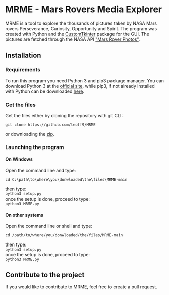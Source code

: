 # MRME - Mars Rovers Media Explorer

MRME is a tool to explore the thousands of pictures taken by NASA Mars rovers Perseverance, Curiosity, Opportunity and Spirit.
The program was created with Python and the [CustomTkinter][1] package for the GUI. The pictures are fetched through the NASA API ["Mars Rover Photos"][2].

## Installation

### Requirements

To run this program you need Python 3 and pip3 package manager.
You can download Python 3 at the [official site][3], while pip3, if not already installed with Python can be downloaded [here][4].

### Get the files

Get the files either by cloning the repository with git CLI:    

 `git clone https://github.com/teoff9/MRME`

or downloading the [zip][5].

### Launching the program

#### On Windows

Open the command line and type:   
  
`cd C:\path\to\where\you\donwloaded\the\files\MRME-main`  
  
then type:   
`python3 setup.py`  
 once the setup is done, proceed to type:   
`python3 MRME.py`
 
#### On other systems
  
Open the command line or shell and type:   
  
`cd /path/to/where/you/donwloaded/the/files/MRME-main`  
  
then type:   
`python3 setup.py`  
 once the setup is done, proceed to type:   
`python3 MRME.py`
  
## Contribute to the project

If you would like to contribute to MRME, feel free to create a pull request.

[1]: https://github.com/TomSchimansky/CustomTkinter      "TomSchimansky/CustomTkinter"
[2]: https://api.nasa.gov/                               "NASA Open APIs"
[3]: https://www.python.org/downloads/                   "python.org"
[4]: https://pip.pypa.io/en/stable/installation/         "pip documentation"
[5]: https://github.com/teoff9/MRME/archive/refs/heads/main.zip "Download the zip"
